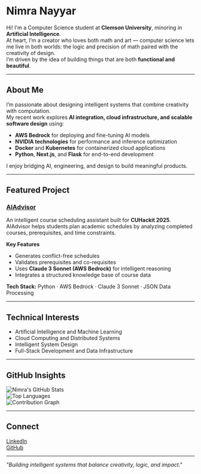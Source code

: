 # Nimra Nayyar

Hi! I'm a Computer Science student at **Clemson University**, minoring in **Artificial Intelligence**.  
At heart, I’m a creator who loves both math and art — computer science lets me live in both worlds: the logic and precision of math paired with the creativity of design.  
I’m driven by the idea of building things that are both **functional and beautiful**.

---

## About Me
I’m passionate about designing intelligent systems that combine creativity with computation.  
My recent work explores **AI integration, cloud infrastructure, and scalable software design** using:

- **AWS Bedrock** for deploying and fine-tuning AI models  
- **NVIDIA technologies** for performance and inference optimization  
- **Docker** and **Kubernetes** for containerized cloud applications  
- **Python**, **Next.js**, and **Flask** for end-to-end development  

I enjoy bridging AI, engineering, and design to build meaningful products.

---

## Featured Project
### [AIAdvisor](https://github.com/nimnay/AIAdvisor)
An intelligent course scheduling assistant built for **CUHackit 2025**.  
AIAdvisor helps students plan academic schedules by analyzing completed courses, prerequisites, and time constraints.  

**Key Features**
- Generates conflict-free schedules  
- Validates prerequisites and co-requisites  
- Uses **Claude 3 Sonnet (AWS Bedrock)** for intelligent reasoning  
- Integrates a structured knowledge base of course data  

**Tech Stack:** Python · AWS Bedrock · Claude 3 Sonnet · JSON Data Processing

---

## Technical Interests
- Artificial Intelligence and Machine Learning  
- Cloud Computing and Distributed Systems  
- Intelligent System Design  
- Full-Stack Development and Data Infrastructure  

---

## GitHub Insights
![Nimra's GitHub Stats](https://github-readme-stats.vercel.app/api?username=nimnay&show_icons=true&theme=default)  
![Top Languages](https://github-readme-stats.vercel.app/api/top-langs/?username=nimnay&layout=compact&theme=default)  
![Contribution Graph](https://github-readme-activity-graph.vercel.app/graph?username=nimnay&theme=minimal)

---

## Connect
[LinkedIn](https://linkedin.com/in/YOUR-LINK)  
[GitHub](https://github.com/nimnay)

---

*"Building intelligent systems that balance creativity, logic, and impact."*
